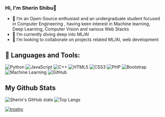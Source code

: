 ### Hi, I'm Sherin Shibu👋


- 🔭 I’m an Open-Source enthusiast and an undergraduate student focused in Computer Engineering , having keen interest in Machine learning, Deep Learning, Computer Vision and various Web Stacks
- 🌱 I’m currently diving deep into ML/AI
- 👯 I’m looking to collaborate on projects related ML/AI, web development


## 🧰 Languages and Tools:

![Python](https://img.shields.io/badge/-Python-black?style=for-the-badge&logo=Python)
![JavaScript](https://img.shields.io/badge/-JavaScript-black?style=for-the-badge&logo=javascript)
![C++](https://img.shields.io/badge/c%20-%2300599C.svg?&style=for-the-badge&logo=c)
![HTML5](https://img.shields.io/badge/-HTML5-E34F26?style=for-the-badge&logo=html5&logoColor=white)
![CSS3](https://img.shields.io/badge/-CSS3-1572B6?style=for-the-badge&logo=css3)
![PHP](https://img.shields.io/badge/php-%23777BB4.svg?&style=for-the-badge&logo=php&logoColor=white)
![Bootstrap](https://img.shields.io/badge/-Bootstrap-563D7C?style=for-the-badge&logo=bootstrap)
![Machine Learning](https://img.shields.io/badge/-ML-blue?style=for-the-badge&logo=ML)
![GitHub](https://img.shields.io/badge/-GitHub-181717?style=for-the-badge&logo=github)


## My Github Stats
 ![Sherin's GitHub stats](https://github-readme-stats.vercel.app/api?username=sherin527&theme=radical&show_icons=true)    ![Top Langs](https://github-readme-stats.vercel.app/api/top-langs/?username=sherin527&theme=radical)

 
 
 [![trophy](https://github-profile-trophy.vercel.app/?username=sherin527&theme=radical)](https://github.com/ryo-ma/github-profile-trophy)







